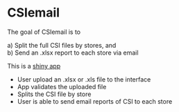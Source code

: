 
# CSIemail

<!-- badges: start -->
<!-- badges: end -->

The goal of CSIemail is to    

a) Split the full CSI files by stores, and     
b) Send an .xlsx report to each store via email


This is a [shiny app](https://shiny.rstudio.com/) 


* User upload an .xlsx or .xls file to the interface
* App validates the uploaded file
* Splits the CSI file by store
* User is able to send email reports of CSI to each store
